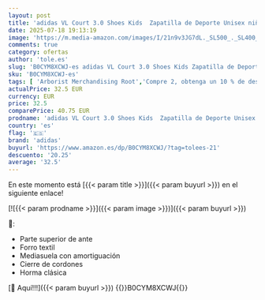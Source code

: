 ```yaml
---
layout: post
title: 'adidas VL Court 3.0 Shoes Kids  Zapatilla de Deporte Unisex niños  FTWR White Bright Red Bliss Pink  38 EU'
date: 2025-07-18 19:13:19
image: 'https://m.media-amazon.com/images/I/21n9v3JG7dL._SL500_._SL400_.jpg'
comments: true
category: ofertas
author: 'tole.es'
slug: 'B0CYM8XCWJ-es adidas VL Court 3.0 Shoes Kids Zapatilla de Deporte Unisex...'
sku: 'B0CYM8XCWJ-es'
tags: [ 'Arborist Merchandising Root','Compre 2, obtenga un 10 % de descuento','Compre 2, obtenga un 10 % de descuento_Shoes 5','Moda','Moda Niño','Self Service','Special Features Stores','Zapatillas casual para niño','Zapatillas deportivas y de moda para niños','Zapatos de niño','adidas','c8538d25-3af9-48d3-aeff-5f3ce5572a36_0','c8538d25-3af9-48d3-aeff-5f3ce5572a36_1701','zapatilla','🇪🇸', ]
actualPrice: 32.5 EUR
currency: EUR
price: 32.5
comparePrice: 40.75 EUR
prodname: 'adidas VL Court 3.0 Shoes Kids  Zapatilla de Deporte Unisex niños  FTWR White Bright Red Bliss Pink  38 EU'
country: 'es'
flag: '🇪🇸'
brand: 'adidas'
buyurl: 'https://www.amazon.es/dp/B0CYM8XCWJ/?tag=tolees-21'
descuento: '20.25'
average: '32.5'
---
```


En este momento está [{{< param title >}}]({{< param buyurl >}}) en el siguiente enlace!

[![{{< param prodname >}}]({{< param image >}})]({{< param buyurl >}})

🔎:

- Parte superior de ante
- Forro textil
- Mediasuela con amortiguación
- Cierre de cordones
- Horma clásica

[🛒 Aquí!!!]({{< param buyurl >}})
{{<world>}}B0CYM8XCWJ{{</world>}}
